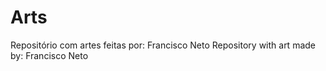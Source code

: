 # Arts
 Repositório com artes feitas por: Francisco Neto
 Repository with art made by: Francisco Neto
